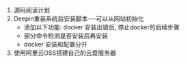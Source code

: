 1. 源码阅读计划
2. Deepin重装系统后安装脚本---可以从网站初始化
    - 添加以下功能: docker 安装出错后, 停止docker的后续步骤
    - 部分命令检测是否安装后再安装
    - docker 安装和配置分开
3. 使用阿里云OSS搭建自己的云盘服务器